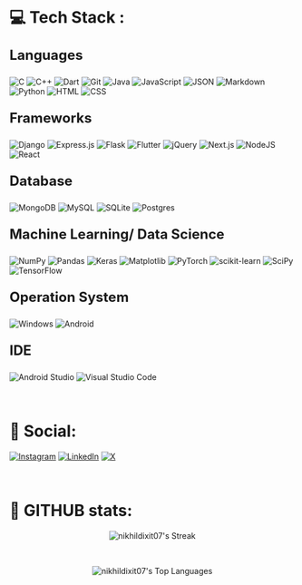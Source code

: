 # 💻 Tech Stack :

### <p style="font-size:24px">Languages</p>

![C](https://img.shields.io/badge/C-00599C?logo=c&logoColor=white)
![C++](https://img.shields.io/badge/C++-%2300599C.svg?logo=c%2B%2B&logoColor=white)
![Dart](https://img.shields.io/badge/Dart-%230175C2.svg?logo=dart&logoColor=white)
![Git](https://img.shields.io/badge/git-%23F05033.svg?logo=git&logoColor=white)
![Java](https://img.shields.io/badge/Java-%23ED8B00.svg?logo=openjdk&logoColor=white)
![JavaScript](https://img.shields.io/badge/JavaScript-F7DF1E?logo=javascript&logoColor=000)
![JSON](https://img.shields.io/badge/JSON-000?logo=json&logoColor=fff)
![Markdown](https://img.shields.io/badge/Markdown-%23000000.svg?logo=markdown&logoColor=white)
![Python](https://img.shields.io/badge/Python-3776AB?logo=python&logoColor=fff)
![HTML](https://img.shields.io/badge/HTML-%23E34F26.svg?logo=html5&logoColor=white)
![CSS](https://img.shields.io/badge/CSS-1572B6?logo=css3&logoColor=fff)



### <p style="font-size:24px">Frameworks</p>

![Django](https://img.shields.io/badge/Django-%23092E20.svg?logo=django&logoColor=white)
![Express.js](https://img.shields.io/badge/Express.js-%23404d59.svg?logo=express&logoColor=%2361DAFB)
![Flask](https://img.shields.io/badge/Flask-000?logo=flask&logoColor=fff)
![Flutter](https://img.shields.io/badge/Flutter-02569B?logo=flutter&logoColor=fff)
![jQuery](https://img.shields.io/badge/jQuery-0769AD?logo=jquery&logoColor=fff)
![Next.js](https://img.shields.io/badge/Next.js-black?logo=next.js&logoColor=white)
![NodeJS](https://img.shields.io/badge/Node.js-6DA55F?logo=node.js&logoColor=white)
![React](https://img.shields.io/badge/React-%2320232a.svg?logo=react&logoColor=%2361DAFB)



### <p style="font-size:24px">Database</p>

![MongoDB](https://img.shields.io/badge/MongoDB-%234ea94b.svg?logo=mongodb&logoColor=white)
![MySQL](https://img.shields.io/badge/MySQL-4479A1?logo=mysql&logoColor=fff)
![SQLite](https://img.shields.io/badge/SQLite-%2307405e.svg?logo=sqlite&logoColor=white)
![Postgres](https://img.shields.io/badge/Postgres-%23316192.svg?logo=postgresql&logoColor=white)



### <p style="font-size:24px">Machine Learning/ Data Science</p>

![NumPy](https://img.shields.io/badge/numpy-%23013243.svg?logo=numpy&logoColor=white)
![Pandas](https://img.shields.io/badge/pandas-%23150458.svg?logo=pandas&logoColor=white)
![Keras](https://img.shields.io/badge/Keras-%23D00000.svg?logo=Keras&logoColor=white)
![Matplotlib](https://img.shields.io/badge/Matplotlib-%23ffffff.svg?logo=Matplotlib&logoColor=black)
![PyTorch](https://img.shields.io/badge/PyTorch-%23EE4C2C.svg?logo=PyTorch&logoColor=white)
![scikit-learn](https://img.shields.io/badge/scikit--learn-%23F7931E.svg?logo=scikit-learn&logoColor=white)
![SciPy](https://img.shields.io/badge/SciPy-%230C55A5.svg?logo=scipy&logoColor=%white)
![TensorFlow](https://img.shields.io/badge/TensorFlow-%23FF6F00.svg?logo=TensorFlow&logoColor=white)



### <p style="font-size:24px">Operation System</p>

![Windows](https://img.shields.io/badge/Windows-0078D6?logo=windows&logoColor=white)
![Android](https://img.shields.io/badge/Android-3DDC84?logo=android&logoColor=white)



### <p style="font-size:24px">IDE</p>

![Android Studio](https://img.shields.io/badge/android%20studio-346ac1?logo=android%20studio&logoColor=white)
![Visual Studio Code](https://img.shields.io/badge/Visual%20Studio%20Code-0078d7.svg?logo=visual-studio-code&logoColor=white)


<br>



# 💬 Social:
[![Instagram](https://img.shields.io/badge/Instagram-%23E4405F.svg?logo=Instagram&logoColor=white)](https://www.instagram.com/hdixit07/)
[![LinkedIn](https://custom-icon-badges.demolab.com/badge/LinkedIn-0A66C2?logo=linkedin-white&logoColor=fff)](https://www.linkedin.com/in/nikhildixit07/)
[![X](https://img.shields.io/badge/X-%23000000.svg?logo=X&logoColor=white)](https://x.com/hdixit07)

<br>


# 💬 GITHUB stats:

<div align='center'>

![nikhildixit07's Streak](https://github-readme-streak-stats.herokuapp.com/?user=nikhildixit07&theme=dracula&hide_border=false)

<br>

![nikhildixit07's Top Languages](https://github-readme-stats.vercel.app/api/top-langs/?username=nikhildixit07&hide=jupyter%20notebook&theme=dracula&show_icons=true&hide_border=false&layout=compact)

</div>
